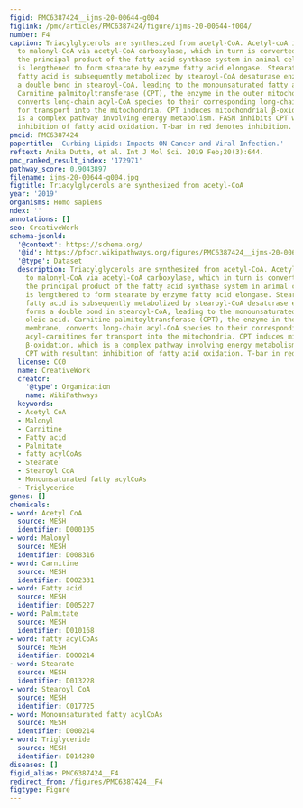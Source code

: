 ```yaml
---
figid: PMC6387424__ijms-20-00644-g004
figlink: /pmc/articles/PMC6387424/figure/ijms-20-00644-f004/
number: F4
caption: Triacylglycerols are synthesized from acetyl-CoA. Acetyl-coA is metabolized
  to malonyl-CoA via acetyl-CoA carboxylase, which in turn is converted to Palmitate,
  the principal product of the fatty acid synthase system in animal cells. Palmitate
  is lengthened to form stearate by enzyme fatty acid elongase. Stearate, a saturated
  fatty acid is subsequently metabolized by stearoyl-CoA desaturase enzyme, that forms
  a double bond in stearoyl-CoA, leading to the monounsaturated fatty acid oleic acid.
  Carnitine palmitoyltransferase (CPT), the enzyme in the outer mitochondrial membrane,
  converts long-chain acyl-CoA species to their corresponding long-chain acyl-carnitines
  for transport into the mitochondria. CPT induces mitochondrial β-oxidation, which
  is a complex pathway involving energy metabolism. FASN inhibits CPT with resultant
  inhibition of fatty acid oxidation. T-bar in red denotes inhibition.
pmcid: PMC6387424
papertitle: 'Curbing Lipids: Impacts ON Cancer and Viral Infection.'
reftext: Anika Dutta, et al. Int J Mol Sci. 2019 Feb;20(3):644.
pmc_ranked_result_index: '172971'
pathway_score: 0.9043897
filename: ijms-20-00644-g004.jpg
figtitle: Triacylglycerols are synthesized from acetyl-CoA
year: '2019'
organisms: Homo sapiens
ndex: ''
annotations: []
seo: CreativeWork
schema-jsonld:
  '@context': https://schema.org/
  '@id': https://pfocr.wikipathways.org/figures/PMC6387424__ijms-20-00644-g004.html
  '@type': Dataset
  description: Triacylglycerols are synthesized from acetyl-CoA. Acetyl-coA is metabolized
    to malonyl-CoA via acetyl-CoA carboxylase, which in turn is converted to Palmitate,
    the principal product of the fatty acid synthase system in animal cells. Palmitate
    is lengthened to form stearate by enzyme fatty acid elongase. Stearate, a saturated
    fatty acid is subsequently metabolized by stearoyl-CoA desaturase enzyme, that
    forms a double bond in stearoyl-CoA, leading to the monounsaturated fatty acid
    oleic acid. Carnitine palmitoyltransferase (CPT), the enzyme in the outer mitochondrial
    membrane, converts long-chain acyl-CoA species to their corresponding long-chain
    acyl-carnitines for transport into the mitochondria. CPT induces mitochondrial
    β-oxidation, which is a complex pathway involving energy metabolism. FASN inhibits
    CPT with resultant inhibition of fatty acid oxidation. T-bar in red denotes inhibition.
  license: CC0
  name: CreativeWork
  creator:
    '@type': Organization
    name: WikiPathways
  keywords:
  - Acetyl CoA
  - Malonyl
  - Carnitine
  - Fatty acid
  - Palmitate
  - fatty acylCoAs
  - Stearate
  - Stearoyl CoA
  - Monounsaturated fatty acylCoAs
  - Triglyceride
genes: []
chemicals:
- word: Acetyl CoA
  source: MESH
  identifier: D000105
- word: Malonyl
  source: MESH
  identifier: D008316
- word: Carnitine
  source: MESH
  identifier: D002331
- word: Fatty acid
  source: MESH
  identifier: D005227
- word: Palmitate
  source: MESH
  identifier: D010168
- word: fatty acylCoAs
  source: MESH
  identifier: D000214
- word: Stearate
  source: MESH
  identifier: D013228
- word: Stearoyl CoA
  source: MESH
  identifier: C017725
- word: Monounsaturated fatty acylCoAs
  source: MESH
  identifier: D000214
- word: Triglyceride
  source: MESH
  identifier: D014280
diseases: []
figid_alias: PMC6387424__F4
redirect_from: /figures/PMC6387424__F4
figtype: Figure
---
```


